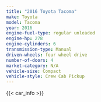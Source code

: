 ```yaml
---
title: "2016 Toyota Tacoma"
make: Toyota
model: Tacoma
year: 2016
engine-fuel-type: regular unleaded
engine-hp: 278
engine-cylinders: 6
transmission-type: Manual
driven-wheels: four wheel drive
number-of-doors: 4
market-category: N/A
vehicle-size: Compact
vehicle-style: Crew Cab Pickup
---
```


{{< car_info >}}
